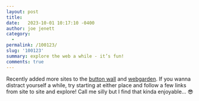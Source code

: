 ```yaml
---
layout: post
title:  
date:   2023-10-01 10:17:10 -0400
author: joe jenett
category:
  -  
permalink: /100123/
slug: '100123'
summary: explore the web a while - it’s fun!
comments: true
---
```

Recently added more sites to the <a href="https://bulltown.2022.joejenett.com/#buttons">button wall</a> and <a href="https://bulltown.2022.joejenett.com/webgarden/">webgarden</a>. If you wanna distract yourself a while, try starting at either place and follow a few links from site to site and explore! Call me silly but I find that kinda enjoyable... 😎

<a href="https://brid.gy/publish/mastodon"></a>